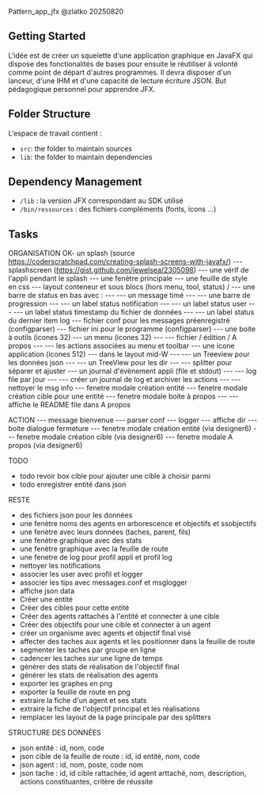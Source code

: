 Pattern_app_jfx
@zlatko
20250820

## Getting Started

L'idée est de créer un squelette d'une application graphique en JavaFX qui dispose des fonctionalités de bases pour ensuite le réutiliser à volonté comme point de départ d'autres programmes. Il devra disposer d'un lanceur, d'une IHM et d'une capacité de lecture écriture JSON.
But pédagogique personnel pour apprendre JFX.

## Folder Structure

L'espace de travail contient :

- `src`: the folder to maintain sources
- `lib`: the folder to maintain dependencies

## Dependency Management

- `/lib` : la version JFX correspondant au SDK utilisé
- `/bin/ressources` : des fichiers compléments (fonts, icons ...)

## Tasks

ORGANISATION
OK- un splash (source https://coderscratchpad.com/creating-splash-screens-with-javafx/)
--- splashscreen (https://gist.github.com/jewelsea/2305098)
--- une vérif de l'appli pendant le splash
--- une fenètre principale
--- une feuille de style en css
--- layout conteneur et sous blocs (hors menu, tool, status) / 
--- une barre de status en bas avec :
--- --- un message timé
--- --- une barre de progression
--- --- un label status notification
--- --- un label status user
--- --- un label status timestamp du fichier de données
--- --- un label status du dernier item log
--- fichier conf pour les messages préenregistré (configparser)
--- fichier ini pour le programme (configparser)
--- une boite à outils (icones 32)
--- un menu (icones 32)
--- --- fichier / édition / A propos
--- --- les actions associées au menu et toolbar
--- une icone application (icones 512)
--- dans le layout mid-W
--- --- un Treeview pour les données json
--- --- un TreeView pour les dir
--- --- splitter pour séparer et ajuster
--- un journal d'évènement appli (file et stdout)
--- --- log file par jour
--- --- créer un journal de log et archiver les actions
--- --- nettoyer le msg info
--- fenetre modale création entité
--- fenetre modale création cible pour une entité
--- fenetre modale boite à propos
--- --- affiche le README file dans A propos

ACTION
--- message bienvenue
--- parser conf
--- logger
--- affiche dir
--- boite dialogue fermeture
--- fenetre modale création entité (via designer6)
--- fenetre modale création cible (via designer6)
--- fenetre modale A propos (via designer6)

TODO
- todo revoir box cible pour ajouter une cible à choisir parmi
- todo enregistrer entité dans json

RESTE
- des fichiers json pour les données
- une fenètre noms des agents en arborescence et objectifs et ssobjectifs
- une fenètre avec leurs données (taches, parent, fils)
- une fenètre graphique avec des stats
- une fenètre graphique avec la feuille de route
- une fenetre de log pour profil appli et profil log
- nettoyer les notifications
- associer les user avec profil et logger
- associer les tips avec messages.conf et msglogger
- affiche json data
- Créer une entité
- Créer des cibles pour cette entité
- Créer des agents rattachés à l'entité et connecter à une cible
- Créer des objectifs pour une cible et connecter à un agent
- créer un organisme avec agents et objectif final visé
- affecter des taches aux agents et les positionner dans la feuille de route
- segmenter les taches par groupe en ligne
- cadencer les taches sur une ligne de temps
- générer des stats de réalisation de l'objectif final
- générer les stats de réalisation des agents
- exporter les graphes en png
- exporter la feuille de route en png
- extraire la fiche d'un agent et ses stats
- extraire la fiche de l'objectif principal et les réalisations
- remplacer les layout de la page principale par des splitters

STRUCTURE DES DONNÉES
- json entité : id, nom, code
- json cible de la feuille de route : id, id entité, nom, code
- json agent : id, nom, poste, code nom
- json tache : id, id cible rattachée, id agent arttaché, nom, description, actions constituantes, critère de réussite
